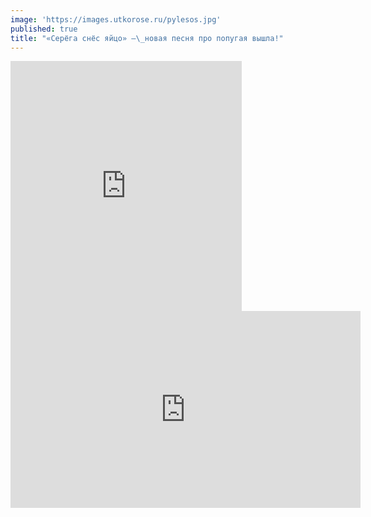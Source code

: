 ```yaml
---
image: 'https://images.utkorose.ru/pylesos.jpg'
published: true
title: "«Серёга снёс яйцо» —\_новая песня про попугая вышла!"
---
```

<iframe allowfullscreen="true" width="370" height="400" src="https://band.link/seryoooooga/iframe?youtube_enabled=1&header=0&title=1&theme=light&player_enabled=1&picture=1&footer=1" frameborder="0" scrolling="no"></iframe>

<iframe width="560" height="315" src="https://www.youtube.com/embed/VfcF8JWrWqY?si=Z6B1VgbfvQqV-APt" title="YouTube video player" frameborder="0" allow="accelerometer; autoplay; clipboard-write; encrypted-media; gyroscope; picture-in-picture; web-share" referrerpolicy="strict-origin-when-cross-origin" allowfullscreen></iframe>



